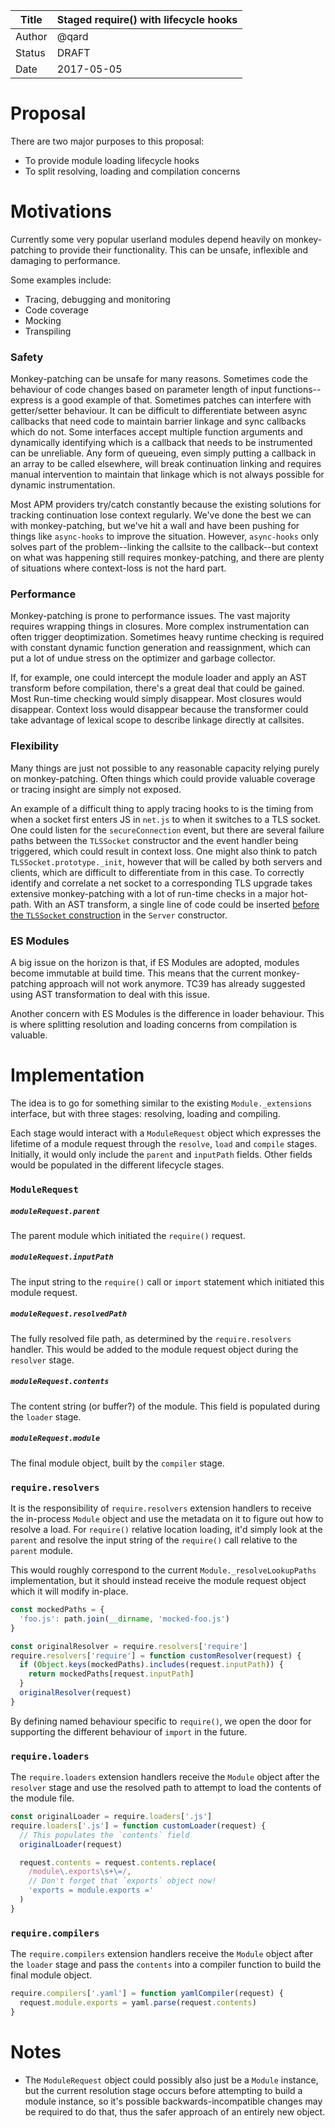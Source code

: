 | Title  | Staged require() with lifecycle hooks |
|--------|---------------------------------------|
| Author | @qard                                 |
| Status | DRAFT                                 |
| Date   | 2017-05-05                            |

# Proposal

There are two major purposes to this proposal:
- To provide module loading lifecycle hooks
- To split resolving, loading and compilation concerns

# Motivations

Currently some very popular userland modules depend heavily on monkey-patching
to provide their functionality. This can be unsafe, inflexible and damaging to
performance.

Some examples include:

- Tracing, debugging and monitoring
- Code coverage
- Mocking
- Transpiling

### Safety

Monkey-patching can be unsafe for many reasons. Sometimes code the behaviour
of code changes based on parameter length of input functions--express is a good
example of that. Sometimes patches can interfere with getter/setter behaviour.
It can be difficult to differentiate between async callbacks that need code to
maintain barrier linkage and sync callbacks which do not. Some interfaces
accept multiple function arguments and dynamically identifying which is a
callback that needs to be instrumented can be unreliable. Any form of queueing,
even simply putting a callback in an array to be called elsewhere, will break
continuation linking and requires manual intervention to maintain that linkage
which is not always possible for dynamic instrumentation.

Most APM providers try/catch constantly because the existing solutions for
tracking continuation lose context regularly. We've done the best we can with
monkey-patching, but we've hit a wall and have been pushing for things like
`async-hooks` to improve the situation. However, `async-hooks` only solves part
of the problem--linking the callsite to the callback--but context on what was
happening still requires monkey-patching, and there are plenty of situations
where context-loss is not the hard part.

### Performance

Monkey-patching is prone to performance issues. The vast majority requires
wrapping things in closures. More complex instrumentation can often trigger
deoptimization. Sometimes heavy runtime checking is required with constant
dynamic function generation and reassignment, which can put a lot of undue
stress on the optimizer and garbage collector.

If, for example, one could intercept the module loader and apply an AST
transform before compilation, there's a great deal that could be gained.
Most Run-time checking would simply disappear. Most closures would disappear.
Context loss would disappear because the transformer could take advantage of
lexical scope to describe linkage directly at callsites.

### Flexibility

Many things are just not possible to any reasonable capacity relying purely on
monkey-patching. Often things which could provide valuable coverage or tracing
insight are simply not exposed.

An example of a difficult thing to apply tracing hooks to is the timing from
when a socket first enters JS in `net.js` to when it switches to a TLS socket.
One could listen for the `secureConnection` event, but there are several
failure paths between the `TLSSocket` constructor and the event handler being
triggered, which could result in context loss. One might also think to patch
`TLSSocket.prototype._init`, however that will be called by both servers and
clients, which are difficult to differentiate from in this case. To correctly
identify and correlate a net socket to a corresponding TLS upgrade takes
extensive monkey-patching with a lot of run-time checks in a major hot-path.
With an AST transform, a single line of code could be inserted
[before the `TLSSocket` construction][1] in the `Server` constructor.

### ES Modules

A big issue on the horizon is that, if ES Modules are adopted, modules become
immutable at build time. This means that the current monkey-patching approach
will not work anymore. TC39 has already suggested using AST transformation
to deal with this issue.

Another concern with ES Modules is the difference in loader behaviour. This is
where splitting resolution and loading concerns from compilation is valuable.

# Implementation

The idea is to go for something similar to the existing `Module._extensions`
interface, but with three stages: resolving, loading and compiling.

Each stage would interact with a `ModuleRequest` object which expresses the
lifetime of a module request through the `resolve`, `load` and `compile` stages.
Initially, it would only include the `parent` and `inputPath` fields. Other
fields would be populated in the different lifecycle stages.

### `ModuleRequest`

##### `moduleRequest.parent`

The parent module which initiated the `require()` request.

##### `moduleRequest.inputPath`

The input string to the `require()` call or `import` statement which initiated
this module request.

##### `moduleRequest.resolvedPath`

The fully resolved file path, as determined by the `require.resolvers` handler.
This would be added to the module request object during the `resolver` stage.

##### `moduleRequest.contents`

The content string (or buffer?) of the module. This field is populated during
the `loader` stage.

##### `moduleRequest.module`

The final module object, built by the `compiler` stage.

### `require.resolvers`

It is the responsibility of `require.resolvers` extension handlers to receive
the in-process `Module` object and use the metadata on it to figure out how to
resolve a load. For `require()` relative location loading, it'd simply look at
the `parent` and resolve the input string of the `require()` call relative to
the `parent` module.

This would roughly correspond to the current `Module._resolveLookupPaths`
implementation, but it should instead receive the module request object which
it will modify in-place.

```js
const mockedPaths = {
  'foo.js': path.join(__dirname, 'mocked-foo.js')
}

const originalResolver = require.resolvers['require']
require.resolvers['require'] = function customResolver(request) {
  if (Object.keys(mockedPaths).includes(request.inputPath)) {
    return mockedPaths[request.inputPath]
  }
  originalResolver(request)
}
```

By defining named behaviour specific to `require()`, we open the door for
supporting the different behaviour of `import` in the future.

### `require.loaders`

The `require.loaders` extension handlers receive the `Module` object after the
`resolver` stage and use the resolved path to attempt to load the contents of
the module file.

```js
const originalLoader = require.loaders['.js']
require.loaders['.js'] = function customLoader(request) {
  // This populates the `contents` field
  originalLoader(request)

  request.contents = request.contents.replace(
    /module\.exports\s+\=/,
    // Don't forget that `exports` object now!
    'exports = module.exports ='
  )
}
```

### `require.compilers`

The `require.compilers` extension handlers receive the `Module` object after the
`loader` stage and pass the `contents` into a compiler function to build the
final module object.

```js
require.compilers['.yaml'] = function yamlCompiler(request) {
  request.module.exports = yaml.parse(request.contents)
}
```

# Notes

- The `ModuleRequest` object could possibly also just be a `Module` instance,
but the current resolution stage occurs before attempting to build a module
instance, so it's possible backwards-incompatible changes may be required to
do that, thus the safer approach of an entirely new object.

[1]: https://github.com/nodejs/node/blob/master/lib/_tls_wrap.js#L829
